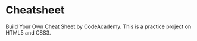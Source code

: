 # Cheatsheet
Build Your Own Cheat Sheet by CodeAcademy.
This is a practice project on HTML5 and CSS3.

